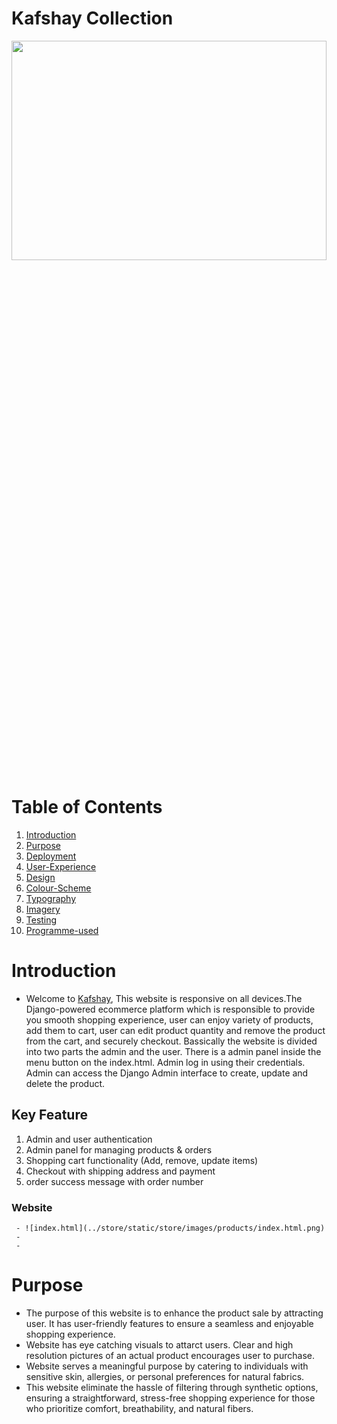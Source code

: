 # **Kafshay Collection**
<img src="" width="100%" height="30%" >

# Table of Contents
1. [Introduction](#introduction)
2. [Purpose](#purpose)
3. [Deployment](#deployment)
4. [User-Experience](#user-experience)
5. [Design](#design)
6. [Colour-Scheme](#colour-scheme)
7. [Typography](#typography)
8. [Imagery](#imagery)
9. [Testing](#testing)
10. [Programme-used](#programme-used)




# Introduction
- Welcome to [Kafshay](https://kafshay-d69b561b1669.herokuapp.com/),  This website is responsive on all devices.The Django-powered ecommerce platform which is responsible to provide you smooth shopping experience, user can enjoy variety of products, add them to cart, user can edit product quantity and remove the product from the cart, and securely checkout. Bassically the website is divided into two parts the admin and the user. There is a admin panel inside the menu button on the index.html. Admin log in using their credentials. Admin can access the Django Admin interface to create, update and delete the product. 

## Key Feature
  1. Admin and user authentication  
  2. Admin panel for managing products & orders
  3. Shopping cart functionality (Add, remove, update items)
  4. Checkout with shipping address and payment 
  5. order success message with order number

  ### Website 
     - ![index.html](../store/static/store/images/products/index.html.png)  
     - 
     - 

# Purpose
- The purpose of this website is to enhance the product sale by attracting user. It has user-friendly features to ensure a seamless and enjoyable shopping experience.
- Website has eye catching visuals to attarct users. Clear and high resolution pictures of an actual product encourages user to purchase. 
- Website serves a meaningful purpose by catering to individuals with sensitive skin, allergies, or personal preferences for natural fabrics.
- This website eliminate the hassle of filtering through synthetic options, ensuring a straightforward, stress-free shopping experience for those who prioritize comfort, breathability, and natural fibers.


